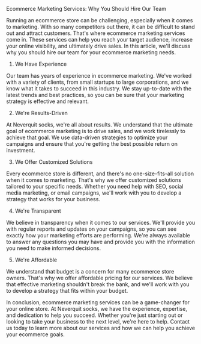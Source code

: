 Ecommerce Marketing Services: Why You Should Hire Our Team

Running an ecommerce store can be challenging, especially when it comes to marketing. With so many competitors out there, it can be difficult to stand out and attract customers. That's where ecommerce marketing services come in. These services can help you reach your target audience, increase your online visibility, and ultimately drive sales. In this article, we'll discuss why you should hire our team for your ecommerce marketing needs.

1. We Have Experience

Our team has years of experience in ecommerce marketing. We've worked with a variety of clients, from small startups to large corporations, and we know what it takes to succeed in this industry. We stay up-to-date with the latest trends and best practices, so you can be sure that your marketing strategy is effective and relevant.

2. We're Results-Driven

At Neverquit socks, we're all about results. We understand that the ultimate goal of ecommerce marketing is to drive sales, and we work tirelessly to achieve that goal. We use data-driven strategies to optimize your campaigns and ensure that you're getting the best possible return on investment.

3. We Offer Customized Solutions

Every ecommerce store is different, and there's no one-size-fits-all solution when it comes to marketing. That's why we offer customized solutions tailored to your specific needs. Whether you need help with SEO, social media marketing, or email campaigns, we'll work with you to develop a strategy that works for your business.

4. We're Transparent

We believe in transparency when it comes to our services. We'll provide you with regular reports and updates on your campaigns, so you can see exactly how your marketing efforts are performing. We're always available to answer any questions you may have and provide you with the information you need to make informed decisions.

5. We're Affordable

We understand that budget is a concern for many ecommerce store owners. That's why we offer affordable pricing for our services. We believe that effective marketing shouldn't break the bank, and we'll work with you to develop a strategy that fits within your budget.

In conclusion, ecommerce marketing services can be a game-changer for your online store. At Neverquit socks, we have the experience, expertise, and dedication to help you succeed. Whether you're just starting out or looking to take your business to the next level, we're here to help. Contact us today to learn more about our services and how we can help you achieve your ecommerce goals.